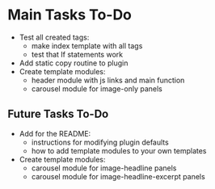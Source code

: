 # Main Tasks To-Do #

* Test all created tags:
  - make index template with all tags
  - test that If statements work
* Add static copy routine to plugin
* Create template modules:
  - header module with js links and main function
  - carousel module for image-only panels

## Future Tasks To-Do ##

* Add for the README:
  - instructions for modifying plugin defaults
  - how to add template modules to your own templates
* Create template modules:
  - carousel module for image-headline panels
  - carousel module for image-headline-excerpt panels
